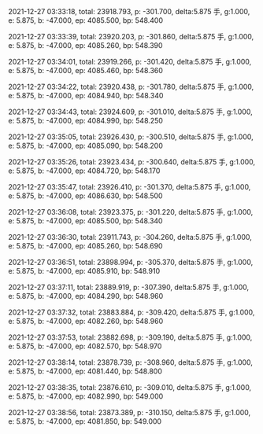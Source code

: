 2021-12-27 03:33:18, total: 23918.793, p: -301.700, delta:5.875 手, g:1.000, e: 5.875, b: -47.000, ep: 4085.500, bp: 548.400

2021-12-27 03:33:39, total: 23920.203, p: -301.860, delta:5.875 手, g:1.000, e: 5.875, b: -47.000, ep: 4085.260, bp: 548.390

2021-12-27 03:34:01, total: 23919.266, p: -301.420, delta:5.875 手, g:1.000, e: 5.875, b: -47.000, ep: 4085.460, bp: 548.360

2021-12-27 03:34:22, total: 23920.438, p: -301.780, delta:5.875 手, g:1.000, e: 5.875, b: -47.000, ep: 4084.940, bp: 548.340

2021-12-27 03:34:43, total: 23924.609, p: -301.010, delta:5.875 手, g:1.000, e: 5.875, b: -47.000, ep: 4084.990, bp: 548.250

2021-12-27 03:35:05, total: 23926.430, p: -300.510, delta:5.875 手, g:1.000, e: 5.875, b: -47.000, ep: 4085.090, bp: 548.200

2021-12-27 03:35:26, total: 23923.434, p: -300.640, delta:5.875 手, g:1.000, e: 5.875, b: -47.000, ep: 4084.720, bp: 548.170

2021-12-27 03:35:47, total: 23926.410, p: -301.370, delta:5.875 手, g:1.000, e: 5.875, b: -47.000, ep: 4086.630, bp: 548.500

2021-12-27 03:36:08, total: 23923.375, p: -301.220, delta:5.875 手, g:1.000, e: 5.875, b: -47.000, ep: 4085.500, bp: 548.340

2021-12-27 03:36:30, total: 23911.743, p: -304.260, delta:5.875 手, g:1.000, e: 5.875, b: -47.000, ep: 4085.260, bp: 548.690

2021-12-27 03:36:51, total: 23898.994, p: -305.370, delta:5.875 手, g:1.000, e: 5.875, b: -47.000, ep: 4085.910, bp: 548.910

2021-12-27 03:37:11, total: 23889.919, p: -307.390, delta:5.875 手, g:1.000, e: 5.875, b: -47.000, ep: 4084.290, bp: 548.960

2021-12-27 03:37:32, total: 23883.884, p: -309.420, delta:5.875 手, g:1.000, e: 5.875, b: -47.000, ep: 4082.260, bp: 548.960

2021-12-27 03:37:53, total: 23882.698, p: -309.190, delta:5.875 手, g:1.000, e: 5.875, b: -47.000, ep: 4082.570, bp: 548.970

2021-12-27 03:38:14, total: 23878.739, p: -308.960, delta:5.875 手, g:1.000, e: 5.875, b: -47.000, ep: 4081.440, bp: 548.800

2021-12-27 03:38:35, total: 23876.610, p: -309.010, delta:5.875 手, g:1.000, e: 5.875, b: -47.000, ep: 4082.990, bp: 549.000

2021-12-27 03:38:56, total: 23873.389, p: -310.150, delta:5.875 手, g:1.000, e: 5.875, b: -47.000, ep: 4081.850, bp: 549.000